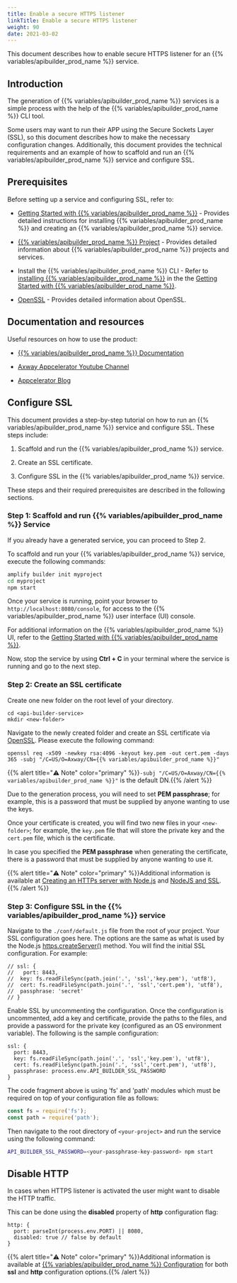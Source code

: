 ```yaml
---
title: Enable a secure HTTPS listener
linkTitle: Enable a secure HTTPS listener
weight: 90
date: 2021-03-02
---
```


This document describes how to enable secure HTTPS listener for an {{% variables/apibuilder_prod_name %}} service.

## Introduction

The generation of {{% variables/apibuilder_prod_name %}} services is a simple process with the help of the {{% variables/apibuilder_prod_name %}} CLI tool.

Some users may want to run their APP using the Secure Sockets Layer (SSL), so this document describes how to make the necessary configuration changes. Additionally, this document provides the technical requirements and an example of how to scaffold and run an {{% variables/apibuilder_prod_name %}} service and configure SSL.

## Prerequisites

Before setting up a service and configuring SSL, refer to:

* [Getting Started with {{% variables/apibuilder_prod_name %}}](/docs/getting_started_with_api_builder/) - Provides detailed instructions for installing {{% variables/apibuilder_prod_name %}} and creating an {{% variables/apibuilder_prod_name %}} service.

* [{{% variables/apibuilder_prod_name %}} Project](/docs/developer_guide/project/) - Provides detailed information about {{% variables/apibuilder_prod_name %}} projects and services.

* Install the {{% variables/apibuilder_prod_name %}} CLI - Refer to [installing {{% variables/apibuilder_prod_name %}}](/docs/getting_started_with_api_builder/#InstallAPIB) in the the [Getting Started with {{% variables/apibuilder_prod_name %}}](/docs/getting_started_with_api_builder/).

* [OpenSSL](https://www.openssl.org/) - Provides detailed information about OpenSSL.

## Documentation and resources

Useful resources on how to use the product:

* [{{% variables/apibuilder_prod_name %}} Documentation](/docs/api_builder/)

* [Axway Appcelerator Youtube Channel](https://www.youtube.com/watch?v=lgPFasrGATE)

* [Appcelerator Blog](https://www.appcelerator.com/blog/)

## Configure SSL

This document provides a step-by-step tutorial on how to run an {{% variables/apibuilder_prod_name %}} service and configure SSL. These steps include:

1. Scaffold and run the {{% variables/apibuilder_prod_name %}} service.

2. Create an SSL certificate.

3. Configure SSL in the {{% variables/apibuilder_prod_name %}} service.

These steps and their required prerequisites are described in the following sections.

### Step 1: Scaffold and run {{% variables/apibuilder_prod_name %}} Service

If you already have a generated service, you can proceed to Step 2.

To scaffold and run your {{% variables/apibuilder_prod_name %}} service, execute the following commands:

```bash
amplify builder init myproject
cd myproject
npm start
```

Once your service is running, point your browser to `http://localhost:8080/console`, for access to the {{% variables/apibuilder_prod_name %}} user interface (UI) console.

For additional information on the {{% variables/apibuilder_prod_name %}} UI, refer to the [Getting Started with {{% variables/apibuilder_prod_name %}}](/docs/getting_started_with_api_builder/).

Now, stop the service by using **Ctrl + C** in your terminal where the service is running and go to the next step.

### Step 2: Create an SSL certificate

Create one new folder on the root level of your directory.

```
cd <api-builder-service>
mkdir <new-folder>
```

Navigate to the newly created folder and create an SSL certificate via [OpenSSL](https://www.openssl.org). Please execute the following command:

```
openssl req -x509 -newkey rsa:4096 -keyout key.pem -out cert.pem -days 365 -subj "/C=US/O=Axway/CN={{% variables/apibuilder_prod_name %}}"
```

{{% alert title="⚠️ Note" color="primary" %}}`-subj "/C=US/O=Axway/CN={{% variables/apibuilder_prod_name %}}"` is the default DN.{{% /alert %}}

Due to the generation process, you will need to set **PEM passphrase**; for example, this is a password that must be supplied by anyone wanting to use the keys.

Once your certificate is created, you will find two new files in your `<new-folder>`; for example, the `key.pem` file that will store the private key and the `cert.pem` file, which is the certificate.

In case you specified the **PEM passphrase** when generating the certificate, there is a password that must be supplied by anyone wanting to use it.

{{% alert title="⚠️ Note" color="primary" %}}Additional information is available at [Creating an HTTPs server with Node.js](https://contextneutral.com/story/creating-an-https-server-with-nodejs-and-express/?utm=medium) and [NodeJS and SSL](https://stackoverflow.com/questions/30957793/nodejs-ssl-bad-password-read).{{% /alert %}}

### Step 3: Configure SSL in the {{% variables/apibuilder_prod_name %}} service

Navigate to the `./conf/default.js` file from the root of your project. Your SSL configuration goes here. The options are the same as what is used by the Node.js [https.createServer()](https://nodejs.org/api/https.html#https_https_createserver_options_requestlistener) method. You will find the initial SSL configuration. For example:

```
// ssl: {
//   port: 8443,
//  key: fs.readFileSync(path.join('.', 'ssl','key.pem'), 'utf8'),
//  cert: fs.readFileSync(path.join('.', 'ssl','cert.pem'), 'utf8'),
//  passphrase: 'secret'
// }
```

Enable SSL by uncommenting the configuration. Once the configuration is uncommented, add a key and certificate, provide the paths to the files, and provide a password for the private key (configured as an OS environment variable). The following is the sample configuration:

```
ssl: {
  port: 8443,
  key: fs.readFileSync(path.join('.', 'ssl','key.pem'), 'utf8'),
  cert: fs.readFileSync(path.join('.', 'ssl','cert.pem'), 'utf8'),
  passphrase: process.env.API_BUILDER_SSL_PASSWORD
}
```

The code fragment above is using 'fs' and 'path' modules which must be required on top of your configuration file as follows:

```javascript
const fs = require('fs');
const path = require('path');
```

Then navigate to the root directory of `<your-project>` and run the service using the following command:

```bash
API_BUILDER_SSL_PASSWORD=<your-passphrase-key-password> npm start
```

## Disable HTTP

In cases when HTTPS listener is activated the user might want to disable the HTTP traffic.

This can be done using the **disabled** property of **http** configuration flag:

```
http: {
  port: parseInt(process.env.PORT) || 8080,
  disabled: true // false by default
}
```

{{% alert title="⚠️ Note" color="primary" %}}Additional information is available at [{{% variables/apibuilder_prod_name %}} Configuration](/docs/developer_guide/console/) for both **ssl** and **http** configuration options.{{% /alert %}}
